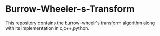 # Burrow-Wheeler-s-Transform
This repository contains the burrow-wheelr's transform algorithm along with its implementation in c,c++,python.

